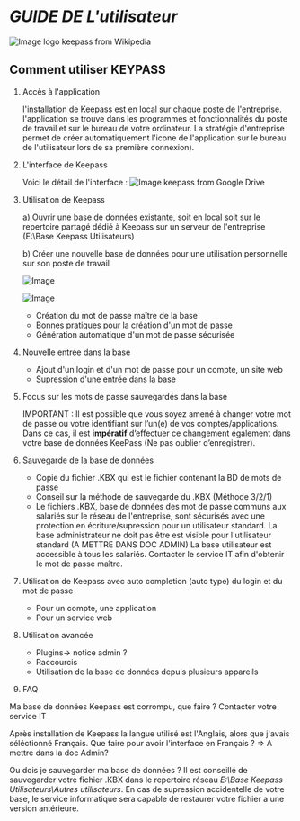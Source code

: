 # _**GUIDE DE L'utilisateur**_

  ![Image logo keepass from Wikipedia](https://upload.wikimedia.org/wikipedia/commons/thumb/0/07/KeePass_Logo_%282016%29.svg/langfr-110px-KeePass_Logo_%282016%29.svg.png)

  

## Comment utiliser KEYPASS ##

1) Accès à l'application
  
   l'installation de Keepass est en local sur chaque poste de l'entreprise.
   l'application se trouve dans les programmes et fonctionnalités du poste de travail et sur le bureau de votre ordinateur.
   La stratégie d'entreprise permet de créer automatiquement l'icone de l'application sur le bureau de l'utilisateur lors de     sa première connexion).

2) L'interface de Keepass

   Voici le détail de l'interface :
   ![Image keepass from Google Drive](https://drive.google.com/thumbnail?id=1QCBhXlu0WrmuYdOCHxMCL-Td4qOKwZID&sz=w1000 "l'interface de Keepass")
   
   
4) Utilisation de Keepass
   
   a) Ouvrir une base de données existante, soit en local soit sur le repertoire partagé dédié à Keepass sur un serveur de l'entreprise (E:\Base Keepass Utilisateurs)
   
   b) Créer une nouvelle base de données pour une utilisation personnelle sur son poste de travail

   ![Image](https://drive.google.com/thumbnail?id=1qluL5oo-ZQ8n-vLHorOlrHbnqhPLHIA0&sz=w1000 "Create database 1")
   
   ![Image](https://drive.google.com/thumbnail?id=1zdZ5OyO_Rao2TBIfQYb19aZcILITzW92&sz=w1000 "Create database 2")

     
      - Création du mot de passe maître de la base
      - Bonnes pratiques pour la création d'un mot de passe
      - Génération automatique d'un mot de passe sécurisée
   
6) Nouvelle entrée dans la base
   
     - Ajout d'un login et d'un mot de passe pour un compte, un site web
     - Supression d'une entrée dans la base
  
7) Focus sur les mots de passe sauvegardés dans la base

   IMPORTANT : Il est possible que vous soyez amené à changer votre mot de passe ou votre identifiant sur
l’un(e) de vos comptes/applications. Dans ce cas, il est __impératif__ d‘effectuer ce changement
également dans votre base de données KeePass (Ne pas oublier d’enregistrer).
       
6) Sauvegarde de la base de données

   - Copie du fichier .KBX qui est le fichier contenant la BD de mots de passe
   - Conseil sur la méthode de sauvegarde du .KBX (Méthode 3/2/1)
   - Le fichiers .KBX, base de données des mot de passe communs aux salariés sur le réseau de l'entreprise, sont sécurisés         avec une protection en écriture/supression pour un utilisateur standard.
     La base administrateur ne doit pas être est visible pour l'utilisateur standard (A METTRE DANS DOC ADMIN)
     La base utilisateur est accessible à tous les salariés. Contacter le service IT afin d'obtenir le mot de passe maître.
 
   
7) Utilisation de Keepass avec auto completion (auto type) du login et du mot de passe
   - Pour un compte, une application
   - Pour un service web

  

8) Utilisation avancée

   - Plugins-> notice admin ?
   - Raccourcis
   - Utilisation de la base de données depuis plusieurs appareils
   
9) FAQ

  Ma base de données Keepass est corrompu, que faire ? Contacter votre service IT
  
  Après installation de Keepass la langue utilisé est l'Anglais, alors que j'avais séléctionné Français. Que faire pour avoir   l'interface en Français ? => A mettre dans la doc Admin?

  Ou dois je sauvegarder ma base de données ? Il est conseillé de sauvegarder votre fichier .KBX dans le  repertoire réseau
  *E:\Base Keepass Utilisateurs\Autres utilisateurs*. En cas de supression accidentelle de votre base, le service informatique sera capable de restaurer votre fichier a une version antérieure.
  
  






